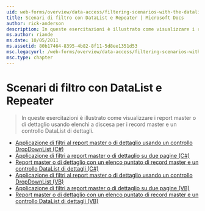```yaml
---
uid: web-forms/overview/data-access/filtering-scenarios-with-the-datalist-and-repeater/index
title: Scenari di filtro con DataList e Repeater | Microsoft Docs
author: rick-anderson
description: In queste esercitazioni è illustrato come visualizzare i report master o di dettaglio usando elenchi a discesa per i record master e un controllo DataList di dettagli.
ms.author: riande
ms.date: 10/05/2011
ms.assetid: 80b17464-8395-4b82-8f11-5d8ee1351d53
msc.legacyurl: /web-forms/overview/data-access/filtering-scenarios-with-the-datalist-and-repeater
msc.type: chapter
---
```

<a name="filtering-scenarios-with-the-datalist-and-repeater"></a>Scenari di filtro con DataList e Repeater
====================
> In queste esercitazioni è illustrato come visualizzare i report master o di dettaglio usando elenchi a discesa per i record master e un controllo DataList di dettagli.


- [Applicazione di filtri al report master o di dettaglio usando un controllo DropDownList (C#)](master-detail-filtering-with-a-dropdownlist-datalist-cs.md)
- [Applicazione di filtri a report master o di dettaglio su due pagine (C#)](master-detail-filtering-acess-two-pages-datalist-cs.md)
- [Report master o di dettaglio con un elenco puntato di record master e un controllo DataList di dettagli (C#)](master-detail-using-a-bulleted-list-of-master-records-with-a-details-datalist-cs.md)
- [Applicazione di filtri al report master o di dettaglio usando un controllo DropDownList (VB)](master-detail-filtering-with-a-dropdownlist-datalist-vb.md)
- [Applicazione di filtri a report master o di dettaglio su due pagine (VB)](master-detail-filtering-acess-two-pages-datalist-vb.md)
- [Report master o di dettaglio con un elenco puntato di record master e un controllo DataList di dettagli (VB)](master-detail-using-a-bulleted-list-of-master-records-with-a-details-datalist-vb.md)
